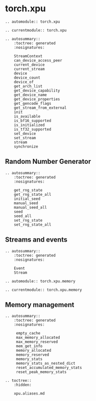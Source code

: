 # torch.xpu
```{eval-rst}
.. automodule:: torch.xpu
```
```{eval-rst}
.. currentmodule:: torch.xpu
```

```{eval-rst}
.. autosummary::
    :toctree: generated
    :nosignatures:

    StreamContext
    can_device_access_peer
    current_device
    current_stream
    device
    device_count
    device_of
    get_arch_list
    get_device_capability
    get_device_name
    get_device_properties
    get_gencode_flags
    get_stream_from_external
    init
    is_available
    is_bf16_supported
    is_initialized
    is_tf32_supported
    set_device
    set_stream
    stream
    synchronize
```

## Random Number Generator
```{eval-rst}
.. autosummary::
    :toctree: generated
    :nosignatures:

    get_rng_state
    get_rng_state_all
    initial_seed
    manual_seed
    manual_seed_all
    seed
    seed_all
    set_rng_state
    set_rng_state_all
```

## Streams and events
```{eval-rst}
.. autosummary::
    :toctree: generated
    :nosignatures:

    Event
    Stream
```

```{eval-rst}
.. automodule:: torch.xpu.memory
```
```{eval-rst}
.. currentmodule:: torch.xpu.memory
```

## Memory management
```{eval-rst}
.. autosummary::
    :toctree: generated
    :nosignatures:

     empty_cache
     max_memory_allocated
     max_memory_reserved
     mem_get_info
     memory_allocated
     memory_reserved
     memory_stats
     memory_stats_as_nested_dict
     reset_accumulated_memory_stats
     reset_peak_memory_stats
```

```{eval-rst}
.. toctree::
    :hidden:

    xpu.aliases.md
```